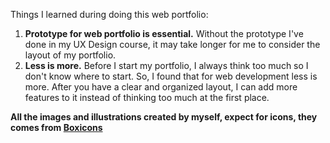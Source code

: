 Things I learned during doing this web portfolio:
1. **Prototype for web portfolio is essential.**
 Without the prototype I've done in my UX Design course, it may take longer for me to consider the layout of my portfolio.
2. **Less is more.**
Before I start my portfolio, I always think too much so I don't know where to start. So, I found that for web development less is more. After you have a clear and organized layout, I can add more features to it instead of thinking too much at the first place.

**All the images and illustrations created by myself, expect for icons, they comes from [Boxicons](https://boxicons.com/)**